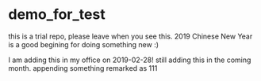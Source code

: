 # demo_for_test
this is a trial repo, please leave when you see this.
2019 Chinese New Year is a good begining for doing something new :)

I am adding this in my office on 2019-02-28!
still adding this in the coming month.
appending something remarked as 111
